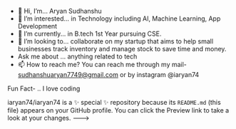 - 👋 Hi, I’m... Aryan Sudhanshu
- 👀 I’m interested... in Technology including AI, Machine Learning, App Development
- 🌱 I’m currently... in B.tech 1st Year pursuing CSE.
- 💞️ I’m looking to... collaborate on my startup that aims to help small businesses track inventory and manage stock to save time and money.
- Ask me about ... anything related to tech
- 📫 How to reach me?
You can reach me through my mail- sudhanshuaryan7749@gmail.com or by instagram @iaryan74

Fun Fact- .. I love coding
 
iaryan74/iaryan74 is a ✨ special ✨ repository because its `README.md` (this file) appears on your GitHub profile.
You can click the Preview link to take a look at your changes.
--->
